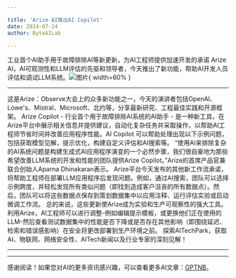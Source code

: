 ```yaml
---

title: 'Arize AI推出AI Copilot'
date: 2024-07-14
author: ByteAILab

---
```


工业首个AI助手用于故障排除AI等新更新，为AI工程师提供加速开发的承诺
Arize AI，AI可观测性和LLM评估的先驱和领导者，今天推出了新功能，帮助AI开发人员评估和调试LLM系统。![图片](https://ai-techpark.com/wp-content/uploads/2024/07/Arize-1-960x540.jpg){ width=60% }

---
这是Arize：Observe大会上的众多新功能之一，今天的演讲者包括OpenAI、Lowe's、Mistral、Microsoft、北约等，分享最新研究、工程最佳实践和开源框架。
Arize Copilot - 行业首个用于故障排除AI系统的AI助手 - 是一种新工具，在Arize平台中展示相关信息并提供建议，自动化复杂任务并采取操作，以帮助AI工程师节省时间并改善应用程序性能。AI Copilot 可以帮助处理出现以下示例问题，包括获取模型见解，提示优化，构建自定义评估和AI搜索等。
“使用AI来排除复杂的AI系统问题是构建生成式AI应用程序演变的一个必然步骤，我们很自豪地为那些希望改善LLM系统的开发和性能的团队提供Arize Copilot。”Arize的首席产品官兼联合创始人Aparna Dhinakaran表示。
Arize平台今天发布的其他新工作流承诺，将帮助工程师在部署LLM应用程序后发现问题。例如，通过AI搜索，团队可以选择示例跨度，并轻松发现所有类似问题（即找到造成客户沮丧的所有数据点）。然后，团队可以将这些数据点保存到策划数据集中以应用注释、运行评估实验或启动微调工作流。
总的来说，这些更新使Arize成为实验和生产可观察性的强大工具。利用Arize，AI工程师可以进行调整-例如编辑提示模板，或更换他们正在使用的LLM-然后查看测试数据集中的性能是否下降或是否存在其他影响（即围绕延迟、检索和错误感影响）在安全将更改部署到生产环境之前。
探索AITechPark，获取AI、物联网、网络安全性、AITech新闻以及行业专家的深刻见解！

---
---
感谢阅读！如果您对AI的更多资讯感兴趣，可以查看更多AI文章：[GPTNB](https://gptnb.com)。